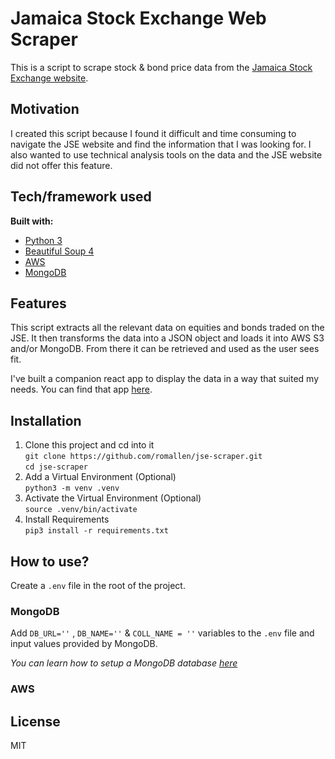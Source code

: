 # Jamaica Stock Exchange Web Scraper
This is a script to scrape stock & bond price data from the [Jamaica Stock Exchange website](https://www.jamstockex.com/).

## Motivation
I created this script because I found it difficult and time consuming to navigate the JSE website and find the information that I was looking for. I also wanted to use technical analysis tools on the data and the JSE website did not offer this feature.


## Tech/framework used
<b>Built with:</b>
- [Python 3](https://www.python.org)  
- [Beautiful Soup 4](https://www.crummy.com/software/BeautifulSoup)
- [AWS](https://aws.amazon.com)
- [MongoDB](https://www.mongodb.com)

## Features
This script extracts all the relevant data on equities and bonds traded on the JSE. It then transforms the data into a JSON object and loads it into AWS S3 and/or MongoDB. From there it can be retrieved and used as the user sees fit. 

I've built a companion react app to display the data in a way that suited my needs. You can find that app [here](https://github.com/romallen/jse-chart-react).


## Installation
1. Clone this project and cd into it  
   `git clone https://github.com/romallen/jse-scraper.git`  
   `cd jse-scraper`
2. Add a Virtual Environment (Optional)  
  `python3 -m venv .venv` 
3. Activate the Virtual Environment (Optional)  
  `source .venv/bin/activate`
4. Install Requirements  
  `pip3 install -r requirements.txt`
  

## How to use?  
Create a `.env` file in the root of the project.  

### MongoDB  
Add  `DB_URL=''` , `DB_NAME=''` & `COLL_NAME = ''` variables to the `.env` file and input values provided by MongoDB.  

*You can learn how to setup a MongoDB database [here](https://www.mongodb.com/basics/create-database)*


### AWS 




## License
MIT
